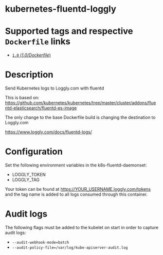 # kubernetes-fluentd-loggly

# Supported tags and respective `Dockerfile` links

- [`1.0` (*1.0/Dockerfile*)](https://github.com/sekka1/kubernetes-fluentd-loggly/blob/1.0/1.0/Dockerfile)

# Description

Send Kubernetes logs to Loggly.com with fluentd

This is based on: https://github.com/kubernetes/kubernetes/tree/master/cluster/addons/fluentd-elasticsearch/fluentd-es-image

The only change to the base Dockerfile build is changing the destination to Loggly.com

https://www.loggly.com/docs/fluentd-logs/

# Configuration

Set the following environment variables in the k8s-fluentd-daemonset:
  * LOGGLY_TOKEN
  * LOGGLY_TAG

Your token can be found at https://YOUR_USERNAME.loggly.com/tokens and the tag name is added to all logs consumed through this container.

# Audit logs

The following flags must be added to the kubelet on start in order to capture audit logs:
 * `--audit-webhook-mode=batch`
 * `--audit-policy-file=/var/log/kube-apiserver-audit.log`

